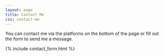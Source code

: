 ```yaml
---
layout: page
title: Contact Me
css: contact-me
---
```


You can contact me via the platforms on the bottom of the page or fill out the form to send me a message.

{% include contact_form.html %}
